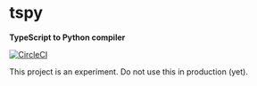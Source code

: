 # tspy

**TypeScript to Python compiler**

[![CircleCI](https://circleci.com/gh/JakeSidSmith/tspy.svg?style=svg)](https://circleci.com/gh/JakeSidSmith/tspy)

This project is an experiment. Do not use this in production (yet).
